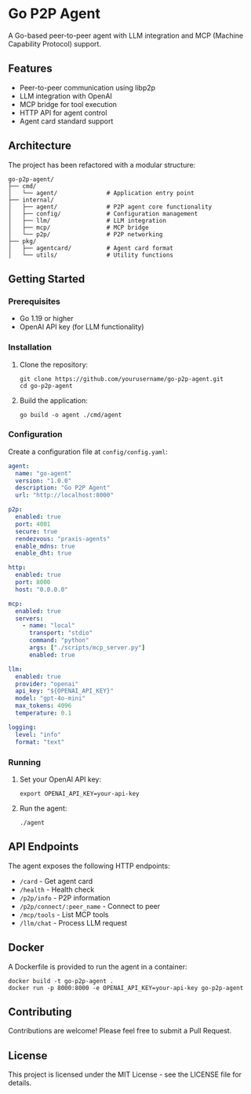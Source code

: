 # Go P2P Agent

A Go-based peer-to-peer agent with LLM integration and MCP (Machine Capability Protocol) support.

## Features

- Peer-to-peer communication using libp2p
- LLM integration with OpenAI
- MCP bridge for tool execution
- HTTP API for agent control
- Agent card standard support

## Architecture

The project has been refactored with a modular structure:

```
go-p2p-agent/
├── cmd/
│   └── agent/              # Application entry point
├── internal/
│   ├── agent/              # P2P agent core functionality
│   ├── config/             # Configuration management
│   ├── llm/                # LLM integration
│   ├── mcp/                # MCP bridge
│   └── p2p/                # P2P networking
├── pkg/
│   ├── agentcard/          # Agent card format
│   └── utils/              # Utility functions
```

## Getting Started

### Prerequisites

- Go 1.19 or higher
- OpenAI API key (for LLM functionality)

### Installation

1. Clone the repository:
   ```
   git clone https://github.com/yourusername/go-p2p-agent.git
   cd go-p2p-agent
   ```

2. Build the application:
   ```
   go build -o agent ./cmd/agent
   ```

### Configuration

Create a configuration file at `config/config.yaml`:

```yaml
agent:
  name: "go-agent"
  version: "1.0.0"
  description: "Go P2P Agent"
  url: "http://localhost:8000"

p2p:
  enabled: true
  port: 4001
  secure: true
  rendezvous: "praxis-agents"
  enable_mdns: true
  enable_dht: true

http:
  enabled: true
  port: 8000
  host: "0.0.0.0"

mcp:
  enabled: true
  servers:
    - name: "local"
      transport: "stdio"
      command: "python"
      args: ["./scripts/mcp_server.py"]
      enabled: true

llm:
  enabled: true
  provider: "openai"
  api_key: "${OPENAI_API_KEY}"
  model: "gpt-4o-mini"
  max_tokens: 4096
  temperature: 0.1

logging:
  level: "info"
  format: "text"
```

### Running

1. Set your OpenAI API key:
   ```
   export OPENAI_API_KEY=your-api-key
   ```

2. Run the agent:
   ```
   ./agent
   ```

## API Endpoints

The agent exposes the following HTTP endpoints:

- `/card` - Get agent card
- `/health` - Health check
- `/p2p/info` - P2P information
- `/p2p/connect/:peer_name` - Connect to peer
- `/mcp/tools` - List MCP tools
- `/llm/chat` - Process LLM request

## Docker

A Dockerfile is provided to run the agent in a container:

```
docker build -t go-p2p-agent .
docker run -p 8000:8000 -e OPENAI_API_KEY=your-api-key go-p2p-agent
```

## Contributing

Contributions are welcome! Please feel free to submit a Pull Request.

## License

This project is licensed under the MIT License - see the LICENSE file for details.